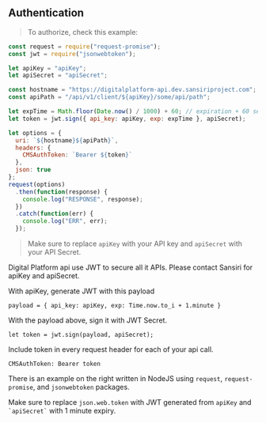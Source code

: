 ## Authentication

> To authorize, check this example:

```javascript
const request = require("request-promise");
const jwt = require("jsonwebtoken");

let apiKey = "apiKey";
let apiSecret = "apiSecret";

const hostname = "https://digitalplatform-api.dev.sansiriproject.com";
const apiPath = "/api/v1/client/${apiKey}/some/api/path";

let expTime = Math.floor(Date.now() / 1000) + 60; // expiration + 60 seconds
let token = jwt.sign({ api_key: apiKey, exp: expTime }, apiSecret);

let options = {
  uri: `${hostname}${apiPath}`,
  headers: {
    CMSAuthToken: `Bearer ${token}`
  },
  json: true
};
request(options)
  .then(function(response) {
    console.log("RESPONSE", response);
  })
  .catch(function(err) {
    console.log("ERR", err);
  });
```

> Make sure to replace `apiKey` with your API key and `apiSecret` with your API Secret.

Digital Platform api use JWT to secure all it APIs. Please contact Sansiri for apiKey and apiSecret.

With apiKey, generate JWT with this payload

`payload = { api_key: apiKey, exp: Time.now.to_i + 1.minute }`

With the payload above, sign it with JWT Secret.

`let token = jwt.sign(payload, apiSecret);`

Include token in every request header for each of your api call.

`CMSAuthToken: Bearer token`

There is an example on the right written in NodeJS using `request`, `request-promise`, and `jsonwebtoken` packages.

<aside class="notice">
Make sure to replace <code>json.web.token</code> with JWT generated from <code>apiKey</code> and <code>`apiSecret`</code> with 1 minute expiry.
</aside>
